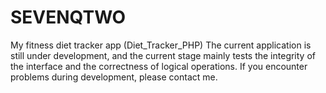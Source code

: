 # SEVENQTWO
My fitness diet tracker app (Diet_Tracker_PHP) The current application is still under development, and the current stage mainly tests the integrity of the interface and the correctness of logical operations. If you encounter problems during development, please contact me.
